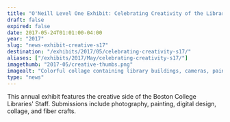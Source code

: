 ```yaml
---
title: "O'Neill Level One Exhibit: Celebrating Creativity of the Libraries' Staff"
draft: false
expired: false
date: 2017-05-24T01:01:00-04:00
year: "2017"
slug: "news-exhibit-creative-s17"
destination: "/exhibits/2017/05/celebrating-creativity-s17/"
aliases: ["/exhibits/2017/May/celebrating-creativity-s17/"]
imagethumb: "2017-05/creative-thumbs.png"
imagealt: "Colorful collage containing library buildings, cameras, paint brushes, knitting needles"
type: "news"
---
```


This annual exhibit features the creative side of the Boston College Libraries' Staff. Submissions include photography, painting, digital design, collage, and fiber crafts.
